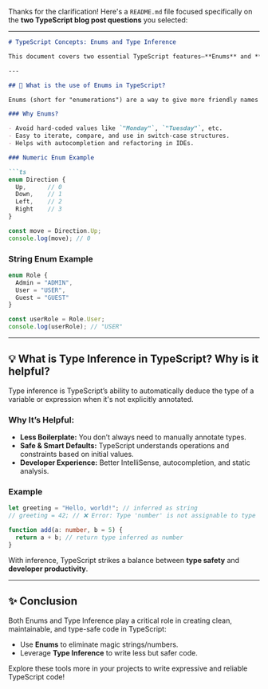 Thanks for the clarification! Here's a `README.md` file focused specifically on the **two TypeScript blog post questions** you selected:

---

````markdown
# TypeScript Concepts: Enums and Type Inference

This document covers two essential TypeScript features—**Enums** and **Type Inference**—explaining what they are, why they're useful, and providing clear examples to help developers understand their role in building scalable applications.

---

## 🧠 What is the use of Enums in TypeScript?

Enums (short for "enumerations") are a way to give more friendly names to sets of numeric or string values. They improve code readability and reduce the chance of bugs caused by using incorrect string literals or magic numbers.

### Why Enums?

- Avoid hard-coded values like `"Monday"`, `"Tuesday"`, etc.
- Easy to iterate, compare, and use in switch-case structures.
- Helps with autocompletion and refactoring in IDEs.

### Numeric Enum Example

```ts
enum Direction {
  Up,      // 0
  Down,    // 1
  Left,    // 2
  Right    // 3
}

const move = Direction.Up;
console.log(move); // 0
````

### String Enum Example

```ts
enum Role {
  Admin = "ADMIN",
  User = "USER",
  Guest = "GUEST"
}

const userRole = Role.User;
console.log(userRole); // "USER"
```

---

## 💡 What is Type Inference in TypeScript? Why is it helpful?

Type inference is TypeScript’s ability to automatically deduce the type of a variable or expression when it's not explicitly annotated.

### Why It’s Helpful:

* **Less Boilerplate:** You don’t always need to manually annotate types.
* **Safe & Smart Defaults:** TypeScript understands operations and constraints based on initial values.
* **Developer Experience:** Better IntelliSense, autocompletion, and static analysis.

### Example

```ts
let greeting = "Hello, world!"; // inferred as string
// greeting = 42; // ❌ Error: Type 'number' is not assignable to type 'string'

function add(a: number, b = 5) {
  return a + b; // return type inferred as number
}
```

With inference, TypeScript strikes a balance between **type safety** and **developer productivity**.

---

## ✨ Conclusion

Both Enums and Type Inference play a critical role in creating clean, maintainable, and type-safe code in TypeScript:

* Use **Enums** to eliminate magic strings/numbers.
* Leverage **Type Inference** to write less but safer code.

Explore these tools more in your projects to write expressive and reliable TypeScript code!
